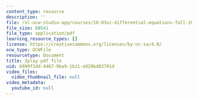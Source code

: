 ```yaml
---
content_type: resource
description: ''
file: /ol-ocw-studio-app/courses/18-03sc-differential-equations-fall-2011/b999f3dd44679ba91b21e929bd83701d_XDhJ8lVGbl8.pdf
file_size: 60541
file_type: application/pdf
learning_resource_types: []
license: https://creativecommons.org/licenses/by-nc-sa/4.0/
ocw_type: OCWFile
resourcetype: Document
title: 3play pdf file
uid: b999f3dd-4467-9ba9-1b21-e929bd83701d
video_files:
  video_thumbnail_file: null
video_metadata:
  youtube_id: null
---
```

